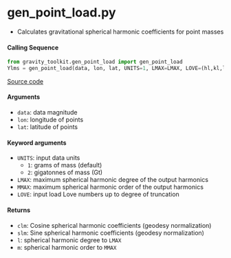 gen_point_load.py
=================

- Calculates gravitational spherical harmonic coefficients for point masses

#### Calling Sequence
```python
from gravity_toolkit.gen_point_load import gen_point_load
Ylms = gen_point_load(data, lon, lat, UNITS=1, LMAX=LMAX, LOVE=(hl,kl,ll))
```
[Source code](https://github.com/tsutterley/read-GRACE-harmonics/blob/main/gravity_toolkit/gen_point_load.py)

#### Arguments
- `data`: data magnitude
- `lon`: longitude of points
- `lat`: latitude of points

#### Keyword arguments
- `UNITS`: input data units
   * `1`: grams of mass (default)
   * `2`: gigatonnes of mass (Gt)
- `LMAX`:  maximum spherical harmonic degree of the output harmonics
- `MMAX`: maximum spherical harmonic order of the output harmonics
- `LOVE`: input load Love numbers up to degree of truncation

#### Returns
- `clm`: Cosine spherical harmonic coefficients (geodesy normalization)
- `slm`: Sine spherical harmonic coefficients (geodesy normalization)
- `l`: spherical harmonic degree to `LMAX`
- `m`: spherical harmonic order to `MMAX`
